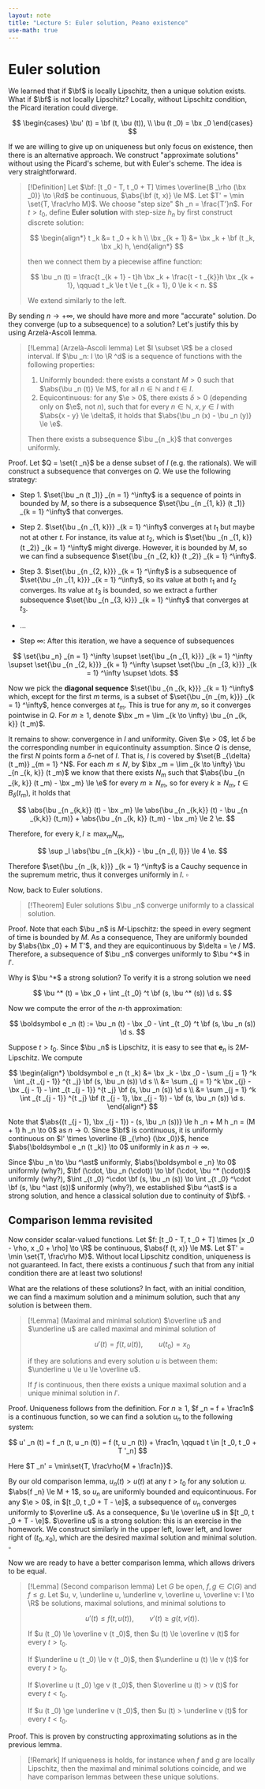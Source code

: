 ```yaml
---
layout: note
title: "Lecture 5: Euler solution, Peano existence"
use-math: true
---
```


# Euler solution

$$
\newcommand{\bx}{\boldsymbol x}
\newcommand{\by}{\boldsymbol y}
\newcommand{\bu}{\boldsymbol u}
\newcommand{\bv}{\boldsymbol v}
\newcommand{\bF}{\boldsymbol F}
\newcommand{\bf}{\boldsymbol f}
$$

We learned that if $\bf$ is locally Lipschitz, then a unique solution exists. What if $\bf$ is not locally Lipschitz? Locally, without Lipschitz condition, the Picard iteration could diverge.

$$
	\begin{cases}
		\bu' (t) = \bf (t, \bu (t)), \\
		\bu (t _0) = \bx _0
	\end{cases}
$$

If we are willing to give up on uniqueness but only focus on existence, then there is an alternative approach. We construct "approximate solutions" without using the Picard's scheme, but with Euler's scheme. The idea is very straightforward.

> [!Definition] 
> Let $\bf: [t _0 - T, t _0 + T] \times \overline{B _\rho (\bx _0)} \to \Rd$ be continuous, $\abs{\bf (t, x)} \le M$. Let $T' = \min \set{T, \frac\rho M}$. We choose "step size" $h _n = \frac{T'}n$. For $t > t _0$, define **Euler solution** with step-size $h _n$ by first construct discrete solution:
> 
> $$
> \begin{align*}
> 	t _k &= t _0 + k h \\
> 	\bx _{k + 1} &= \bx _k + \bf (t _k, \bx _k) h,
> \end{align*}
> $$
> 
> then we connect them by a piecewise affine function:
> 
> $$
> 	\bu _n (t) = \frac{t _{k + 1} - t}h \bx _k + \frac{t - t _{k}}h \bx _{k + 1}, \qquad t _k \le t \le t _{k + 1}, 0 \le k < n.
> $$
> 
> We extend similarly to the left.

By sending $n \to +\infty$, we should have more and more "accurate" solution. Do they converge (up to a subsequence) to a solution? Let's justify this by using Arzelà-Ascoli lemma.

> [!Lemma]
> (Arzelà-Ascoli lemma) Let $I \subset \R$ be a closed interval. If $\bu _n: I \to \R ^d$ is a sequence of functions with the following properties:
> 
> 1. Uniformly bounded: there exists a constant $M > 0$ such that $\abs{\bu _n (t)} \le M$, for all $n \in \mathbb N$ and $t \in I$.
> 2. Equicontinuous: for any $\e > 0$, there exists $\delta > 0$ (depending only on $\e$, not $n$), such that for every $n \in \mathbb N$, $x, y \in I$ with $\abs{x - y} \le \delta$, it holds that $\abs{\bu _n (x) - \bu _n (y)} \le \e$.
> 
> Then there exists a subsequence $\bu _{n _k}$ that converges uniformly. 

Proof. Let $Q = \set{t _n}$ be a dense subset of $I$ (e.g. the rationals). We will construct a subsequence that converges on $Q$. We use the following strategy:

* Step 1. $\set{\bu _n (t _1)} _{n = 1} ^\infty$  is a sequence of points in bounded by $M$, so there is a subsequence $\set{\bu _{n _{1, k}} (t _1)} _{k = 1} ^\infty$ that converges.

* Step 2. $\set{\bu _{n _{1, k}}} _{k = 1} ^\infty$ converges at $t _1$ but maybe not at other $t$. For instance, its value at $t _2$, which is $\set{\bu _{n _{1, k}} (t _2)} _{k = 1} ^\infty$ might diverge. However, it is bounded by $M$, so we can find a subsequence $\set{\bu _{n _{2, k}} (t _2)} _{k = 1} ^\infty$. 

* Step 3. $\set{\bu _{n _{2, k}}} _{k = 1} ^\infty$ is a subsequence of $\set{\bu _{n _{1, k}}} _{k = 1} ^\infty$, so its value at both $t _1$ and $t _2$ converges. Its value at $t _3$ is bounded, so we extract a further subsequence $\set{\bu _{n _{3, k}}} _{k = 1} ^\infty$ that converges at $t _3$.

* ...

* Step $\infty$: After this iteration, we have a sequence of subsequences

$$
	\set{\bu _n} _{n = 1} ^\infty \supset \set{\bu _{n _{1, k}}} _{k = 1} ^\infty \supset \set{\bu _{n _{2, k}}} _{k = 1} ^\infty \supset \set{\bu _{n _{3, k}}} _{k = 1} ^\infty \supset \dots.
$$

Now we pick the **diagonal sequence** $\set{\bu _{n _{k, k}}} _{k = 1} ^\infty$ which, except for the first $m$ terms, is a subset of $\set{\bu _{n _{m, k}}} _{k = 1} ^\infty$, hence converges at $t _m$. This is true for any $m$, so it converges pointwise in $Q$. For $m \ge 1$, denote $\bx _m = \lim _{k \to \infty} \bu _{n _{k, k}} (t _m)$.

It remains to show: convergence in $I$ and uniformity. Given $\e > 0$, let $\delta$ be the corresponding number in equicontinuity assumption. Since $Q$ is dense, the first $N$ points form a $\delta$-net of $I$. That is, $I$ is covered by $\set{B _{\delta} (t _m)} _{m = 1} ^N$. For each $m \le N$, by $\bx _m = \lim _{k \to \infty} \bu _{n _{k, k}} (t _m)$ we know that there exists $N _m$ such that $\abs{\bu _{n _{k, k}} (t _m) - \bx _m} \le \e$ for every $m \ge N _m$, so for every $k \ge N _m$, $t \in B _\delta (t _m)$, it holds that  

$$
	\abs{\bu _{n _{k,k}} (t) - \bx _m} \le \abs{\bu _{n _{k,k}} (t) - \bu _{n _{k,k}} (t_m)} + \abs{\bu _{n _{k, k}} (t_m) - \bx _m} \le 2 \e.
$$

Therefore, for every $k, l \ge \max _m N _m$, 

$$
	\sup _I \abs{\bu _{n _{k,k}} - \bu _{n _{l, l}}} \le 4 \e.
$$

Therefore $\set{\bu _{n _{k, k}}} _{k = 1} ^\infty$ is a Cauchy sequence in the supremum metric, thus it converges uniformly in $I$. $\square$ 


Now, back to Euler solutions. 

> [!Theorem] 
> Euler solutions $\bu _n$ converge uniformly to a classical solution.

Proof. Note that each $\bu _n$ is $M$-Lipschitz: the speed in every segment of time is bounded by $M$. As a consequence, They are uniformly bounded by $\abs{\bx _0} + M T'$, and they are equicontinuous by $\delta = \e / M$. Therefore, a subsequence of $\bu _n$ converges uniformly to $\bu ^*$ in $I'$.

Why is $\bu ^*$ a strong solution? To verify it is a strong solution we need 

$$
	\bu ^* (t) = \bx _0 + \int _{t _0} ^t \bf (s, \bu ^* (s)) \d s.
$$

Now we compute the error of the $n$-th approximation:

$$
	\boldsymbol e _n (t) := \bu _n (t) - \bx _0 - \int _{t _0} ^t \bf (s, \bu _n (s)) \d s. 
$$

Suppose $t > t _0$. Since $\bu _n$ is Lipschitz, it is easy to see that $\boldsymbol e _n$ is $2M$-Lipschitz. We compute 

$$
\begin{align*}
	\boldsymbol e _n (t _k) &= \bx _k - \bx _0 - \sum _{j = 1} ^k \int _{t _{j - 1}} ^{t _j} \bf (s, \bu _n (s)) \d s \\
	&= \sum _{j = 1} ^k \bx _{j} - \bx _{j - 1} - \int _{t _{j - 1}} ^{t _j} \bf (s, \bu _n (s)) \d s \\
	&= \sum _{j = 1} ^k \int _{t _{j - 1}} ^{t _j} \bf (t _{j - 1}, \bx _{j - 1}) - \bf (s, \bu _n (s)) \d s.
\end{align*}
$$

Note that $\abs{(t _{j - 1}, \bx _{j - 1}) - (s, \bu _n (s))} \le h _n + M h _n = (M + 1) h _n \to 0$ as $n \to 0$. Since $\bf$ is continuous, it is uniformly continuous on $I' \times \overline {B _{\rho} (\bx _0)}$, hence $\abs{\boldsymbol e _n (t _k)} \to 0$ uniformly in $k$ as $n \to \infty$. 

Since $\bu _n \to \bu ^\ast$ uniformly, $\abs{\boldsymbol e _n} \to 0$ uniformly (why?), $\bf (\cdot, \bu _n (\cdot)) \to \bf (\cdot, \bu ^* (\cdot))$ uniformly (why?), $\int _{t _0} ^\cdot \bf (s, \bu _n (s)) \to \int _{t _0} ^\cdot \bf (s, \bu ^\ast (s))$ uniformly (why?), we established $\bu ^\ast$ is a strong solution, and hence a classical solution due to continuity of $\bf$. $\square$

## Comparison lemma revisited

Now consider scalar-valued functions. Let $f: [t _0 - T, t _0 + T] \times [x _0 - \rho, x _0 + \rho] \to \R$ be continuous, $\abs{f (t, x)} \le M$. Let $T' = \min \set{T, \frac\rho M}$. Without local Lipschitz condition, uniqueness is not guaranteed. In fact, there exists a continuous $f$ such that from any initial condition there are at least two solutions!

What are the relations of these solutions? In fact, with an initial condition, we can find a maximum solution and a minimum solution, such that any solution is between them.

> [!Lemma]
> (Maximal and minimal solution) $\overline u$ and $\underline u$ are called maximal and minimal solution of 
> 
> $$
> 	u' (t) = f (t, u (t)), \qquad u (t _0) = x _0
> $$
> 
> if they are solutions and every solution $u$ is between them: $\underline u \le u \le \overline u$. 
> 
> If $f$ is continuous, then there exists a unique maximal solution and a unique minimal solution in $I'$.

Proof. Uniqueness follows from the definition. For $n \ge 1$, $f _n = f + \frac1n$ is a continuous function, so we can find a solution $u _n$ to the following system:

$$
	u' _n (t) = f _n (t, u _n (t)) = f (t, u _n (t)) + \frac1n, \qquad t \in [t _0, t _0 + T '_n]
$$

Here $T _n' = \min\set{T, \frac\rho{M + \frac1n}}$.

By our old comparison lemma, $u _n (t) > u (t)$ at any $t > t _0$ for any solution $u$. $\abs{f _n} \le M + 1$, so $u _n$ are uniformly bounded and equicontinuous. For any $\e > 0$, in $[t _0, t _0 + T - \e]$, a subsequence of $u _n$ converges uniformly to $\overline u$. As a consequence, $u \le \overline u$ in $[t _0, t _0 + T - \e]$. $\overline u$ is a strong solution: this is an exercise in the homework. We construct similarly in the upper left, lower left, and lower right of $(t _0, x _0)$, which are the desired maximal solution and minimal solution. $\square$

Now we are ready to have a better comparison lemma, which allows drivers to be equal.

> [!Lemma] 
> (Second comparison lemma) Let $G$ be open, $f, g \in C (G)$ and $f \le g$. Let $u, v, \underline u, \underline v, \overline u, \overline v: I \to \R$ be solutions, maximal solutions, and minimal solutions to
>  
> $$
> 	u' (t) \le f (t, u (t)), \qquad v' (t) \ge g (t, v (t)).
> $$
> 
> If $u (t _0) \le \overline v (t _0)$, then $u (t) \le \overline v (t)$ for every $t > t _0$. 
> 
> If $\underline u (t _0) \le v (t _0)$, then $\underline u (t) \le v (t)$ for every $t > t _0$. 
> 
> If $\overline u (t _0) \ge v (t _0)$, then $\overline u (t) > v (t)$ for every $t < t _0$.
> 
> If $u (t _0) \ge \underline v (t _0)$, then $u (t) > \underline v (t)$ for every $t < t _0$.

Proof. This is proven by constructing approximating solutions as in the previous lemma. 

> [!Remark]
> If uniqueness is holds, for instance when $f$ and $g$ are locally Lipschitz, then the maximal and minimal solutions coincide, and we have comparison lemmas between these unique solutions. 

